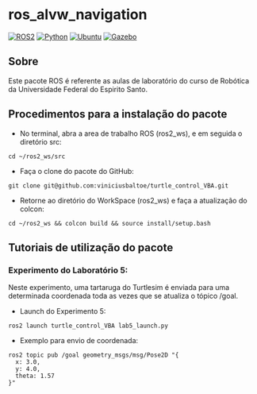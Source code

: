 # ros_alvw_navigation

[![ROS2](https://img.shields.io/badge/ROS2-Humble-green)](https://docs.ros.org/en/humble/index.html)
[![Python](https://img.shields.io/badge/Python-v3.7-blue)](https://www.python.org/)
[![Ubuntu](https://img.shields.io/badge/Ubuntu-v22.04.4-red)](https://ubuntu.com/download)
[![Gazebo](https://img.shields.io/badge/Gazebo-v11.10-orange)](https://gazebosim.org/docs)

## Sobre

Este pacote ROS é referente as aulas de laboratório do curso de Robótica da Universidade Federal do Espirito Santo.


## Procedimentos para a instalação do pacote

* No terminal, abra a area de trabalho ROS (ros2_ws), e em seguida o diretório src:
```
cd ~/ros2_ws/src
```
* Faça o clone do pacote do GitHub:
```
git clone git@github.com:viniciusbaltoe/turtle_control_VBA.git
```
* Retorne ao diretório do WorkSpace (ros2_ws) e faça a atualização do colcon:
```
cd ~/ros2_ws && colcon build && source install/setup.bash
```

## Tutoriais de utilização do pacote

### Experimento do Laboratório 5:
Neste experimento, uma tartaruga do Turtlesim é enviada para uma determinada coordenada toda as vezes que se atualiza o tópico /goal.

* Launch do Experimento 5:
```
ros2 launch turtle_control_VBA lab5_launch.py 
```
* Exemplo para envio de coordenada:
```
ros2 topic pub /goal geometry_msgs/msg/Pose2D "{
  x: 3.0,
  y: 4.0,
  theta: 1.57
}"
```